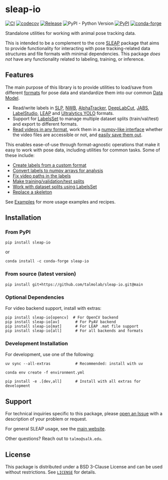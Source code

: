 # sleap-io

[![CI](https://github.com/talmolab/sleap-io/actions/workflows/ci.yml/badge.svg)](https://github.com/talmolab/sleap-io/actions/workflows/ci.yml)
[![codecov](https://codecov.io/gh/talmolab/sleap-io/branch/main/graph/badge.svg?token=Sj8kIFl3pi)](https://codecov.io/gh/talmolab/sleap-io)
[![Release](https://img.shields.io/github/v/release/talmolab/sleap-io?label=Latest)](https://github.com/talmolab/sleap-io/releases/)
![PyPI - Python Version](https://img.shields.io/pypi/pyversions/sleap-io)
[![PyPI](https://img.shields.io/pypi/v/sleap-io?label=PyPI)](https://pypi.org/project/sleap-io)
[![conda-forge](https://img.shields.io/conda/vn/conda-forge/sleap-io.svg)](https://anaconda.org/conda-forge/sleap-io/)

Standalone utilities for working with animal pose tracking data.

This is intended to be a complement to the core [SLEAP](https://github.com/talmolab/sleap)
package that aims to provide functionality for interacting with pose tracking-related
data structures and file formats with minimal dependencies. This package *does not*
have any functionality related to labeling, training, or inference.

## Features

The main purpose of this library is to provide utilities to load/save from different
[formats](formats.md) for pose data and standardize them into our common [Data Model](model.md).

- Read/write labels in [SLP](formats.md#sleap_io.load_slp), [NWB](formats.md#sleap_io.load_nwb), [AlphaTracker](formats.md#sleap_io.load_alphatracker), [DeepLabCut](formats.md#sleap_io.load_dlc), [JABS](formats.md#sleap_io.load_jabs), [LabelStudio](formats.md#sleap_io.load_labelstudio), [LEAP](formats.md#sleap_io.load_leap) and [Ultralytics YOLO](formats.md#sleap_io.load_ultralytics) formats.
- Support for [LabelsSet](model.md#sleap_io.LabelsSet) to manage multiple dataset splits (train/val/test) and export to different formats.
- [Read videos in any format](formats.md#sleap_io.load_video), work them in a [numpy-like interface](model.md#sleap_io.Video) whether the video files are accessible or not, and [easily save them out](formats.md#sleap_io.save_video).

This enables ease-of-use through format-agnostic operations that make it easy to work
with pose data, including utilities for common tasks. Some of these include:

- [Create labels from a custom format](examples.md#create-labels-from-raw-data)
- [Convert labels to numpy arrays for analysis](examples.md#convert-labels-to-raw-arrays)
- [Fix video paths in the labels](examples.md#fix-video-paths)
- [Make training/validation/test splits](examples.md#make-trainingvalidationtest-splits)
- [Work with dataset splits using LabelsSet](examples.md#working-with-dataset-splits-labelsset)
- [Replace a skeleton](examples.md#replace-skeleton)

See [Examples](examples.md) for more usage examples and recipes.


## Installation

### From PyPI
```
pip install sleap-io
```

or

```
conda install -c conda-forge sleap-io
```

### From source (latest version)
```
pip install git+https://github.com/talmolab/sleap-io.git@main
```

### Optional Dependencies

For video backend support, install with extras:
```
pip install sleap-io[opencv]  # For OpenCV backend
pip install sleap-io[av]       # For PyAV backend
pip install sleap-io[mat]      # For LEAP .mat file support
pip install sleap-io[all]      # For all backends and formats
```

### Development Installation

For development, use one of the following:
```
uv sync --all-extras           # Recommended: install with uv
```
```
conda env create -f environment.yml
```
```
pip install -e .[dev,all]      # Install with all extras for development
```


## Support
For technical inquiries specific to this package, please [open an Issue](https://github.com/talmolab/sleap-io/issues)
with a description of your problem or request.

For general SLEAP usage, see the [main website](https://sleap.ai).

Other questions? Reach out to `talmo@salk.edu`.

## License
This package is distributed under a BSD 3-Clause License and can be used without
restrictions. See [`LICENSE`](https://github.com/talmolab/sleap-io/blob/main/LICENSE) for details.